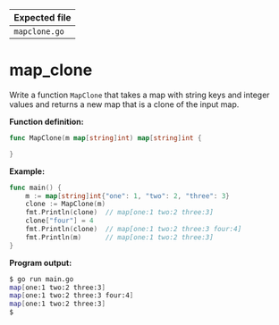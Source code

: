 | Expected file |
| ------------- |
| `mapclone.go` |

# map_clone


Write a function `MapClone` that takes a map with string keys and integer values and returns a new map that is a clone of the input map.

**Function definition:**

```go
func MapClone(m map[string]int) map[string]int {

}
```

**Example:**

```go
func main() {
    m := map[string]int{"one": 1, "two": 2, "three": 3}
    clone := MapClone(m)
    fmt.Println(clone)  // map[one:1 two:2 three:3]
    clone["four"] = 4
    fmt.Println(clone)  // map[one:1 two:2 three:3 four:4]
    fmt.Println(m)      // map[one:1 two:2 three:3]
}
```

**Program output:**

```sh
$ go run main.go
map[one:1 two:2 three:3]
map[one:1 two:2 three:3 four:4]
map[one:1 two:2 three:3]
$
```

